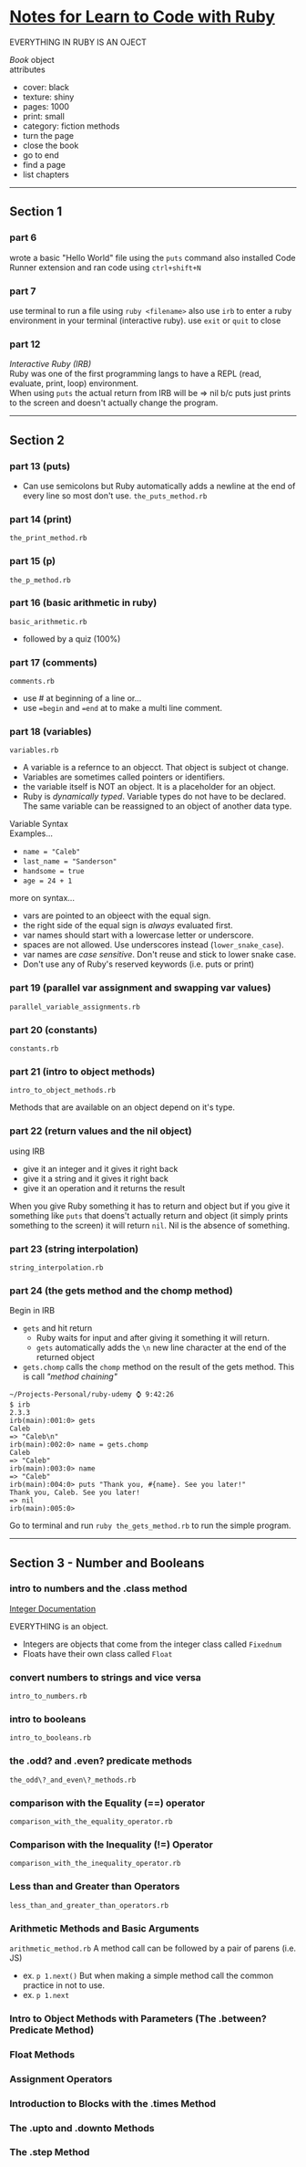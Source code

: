 
# [Notes for Learn to Code with Ruby](https://www.udemy.com/learn-to-code-with-ruby-lang/learn/v4/content)

EVERYTHING IN RUBY IS AN OJECT

*Book* object  
attributes  
- cover: black
- texture: shiny
- pages: 1000
- print: small
- category: fiction
methods  
- turn the page
- close the book
- go to end
- find a page
- list chapters  

______________________
## Section 1
### part 6
wrote a basic "Hello World" file using the `puts` command
also installed Code Runner extension and ran code using `ctrl+shift+N`

### part 7
use terminal to run a file using `ruby <filename>`
also use `irb` to enter a ruby environment in your terminal (interactive ruby).
use `exit` or `quit` to close 

### part 12
*Interactive Ruby (IRB)*  
Ruby was one of the first programming langs to have a REPL (read, evaluate, print, loop) environment.  
When using `puts` the actual return from IRB will be => nil b/c puts just prints to the screen and doesn't actually change the program.  

______________________
## Section 2  

### part 13 (puts)
- Can use semicolons but Ruby automatically adds a newline at the end of every line so most don't use.
`the_puts_method.rb`  

### part 14 (print)
`the_print_method.rb`  

### part 15 (p)
`the_p_method.rb`  

### part 16 (basic arithmetic in ruby)
`basic_arithmetic.rb`
- followed by a quiz (100%)  


### part 17 (comments)
`comments.rb`  
- use # at beginning of a line or...
- use `=begin` and `=end` at to make a multi line comment.  

### part 18 (variables)
`variables.rb`
- A variable is a refernce to an objecct. That object is subject ot change.
- Variables are sometimes called pointers or identifiers.
- the variable itself is NOT an object. It is a placeholder for an object.
- Ruby is *dynamically typed*. Variable types do not have to be declared. The same variable can be reassigned to an object of another data type.  

Variable Syntax  
Examples...
- `name = "Caleb"`
- `last_name = "Sanderson"`
- `handsome = true`
- `age = 24 + 1`  

more on syntax...
- vars are pointed to an objeect with the equal sign.
- the right side of the equal sign is *always* evaluated first.
- var names should start with a lowercase letter or underscore.
- spaces are not allowed. Use underscores instead (`lower_snake_case`).
- var names are *case sensitive*. Don't reuse and stick to lower snake case.
- Don't use any of Ruby's reserved keywords (i.e. puts or print)  

### part 19 (parallel var assignment and swapping var values)  
`parallel_variable_assignments.rb`

### part 20 (constants)
`constants.rb`

### part 21 (intro to object methods)
`intro_to_object_methods.rb`

Methods that are available on an object depend on it's type.

### part 22 (return values and the nil object)
using IRB
- give it an integer and it gives it right back
- give it a string and it gives it right back
- give it an operation and it returns the result  

When you give Ruby something it has to return and object but if you give it something like `puts` that doens't actually return and object (it simply prints something to the screen) it will return `nil`. Nil is the absence of something.

### part 23 (string interpolation)
`string_interpolation.rb`

### part 24 (the gets method and the chomp method)
Begin in IRB

- `gets` and hit return
  - Ruby waits for input and after giving it something it will return.
  - `gets` automatically adds the `\n` new line character at the end of the returned object
- `gets.chomp` calls the `chomp` method on the result of the gets method. This is call _*"method chaining"*_

```
~/Projects-Personal/ruby-udemy ⌚ 9:42:26
$ irb                                                                                                                                                                                     2.3.3
irb(main):001:0> gets
Caleb
=> "Caleb\n"
irb(main):002:0> name = gets.chomp
Caleb
=> "Caleb"
irb(main):003:0> name
=> "Caleb"
irb(main):004:0> puts "Thank you, #{name}. See you later!"
Thank you, Caleb. See you later!
=> nil
irb(main):005:0>
```

Go to terminal and run `ruby the_gets_method.rb` to run the simple program.   

_______________
## Section 3 - Number and Booleans
### intro to numbers and the .class method  

[Integer Documentation](https://ruby-doc.org/core-2.3.3/Integer.html)

EVERYTHING is an object. 
- Integers are objects that come from the integer class called `Fixednum`
- Floats have their own class called `Float`  


### convert numbers to strings and vice versa
`intro_to_numbers.rb`  

### intro to booleans
`intro_to_booleans.rb`  

### the .odd? and .even? predicate methods
`the_odd\?_and_even\?_methods.rb`  

### comparison with the Equality (==) operator
`comparison_with_the_equality_operator.rb`  

### Comparison with the Inequality (!=) Operator
`comparison_with_the_inequality_operator.rb`  

### Less than and Greater than Operators
`less_than_and_greater_than_operators.rb`

### Arithmetic Methods and Basic Arguments
`arithmetic_method.rb`
A method call can be followed by a pair of parens (i.e. JS)
  - ex. `p 1.next()`
But when making a simple method call the common practice in not to use.
  - ex. `p 1.next`  




### Intro to Object Methods with Parameters (The .between? Predicate Method)


### Float Methods


### Assignment Operators


### Introduction to Blocks with the .times Method


### The .upto and .downto Methods


### The .step Method
